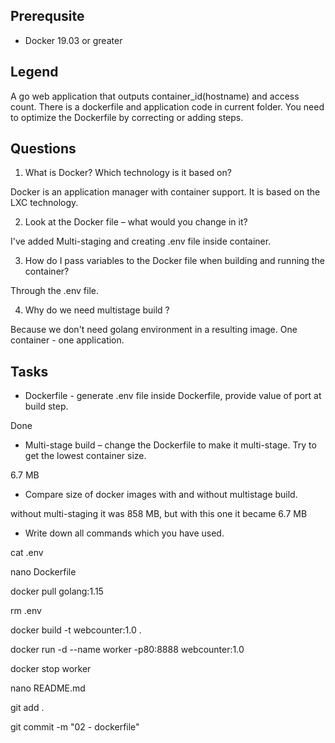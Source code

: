 ## Prerequsite

* Docker 19.03 or greater

## Legend

A go web application that outputs container_id(hostname) and access count.
There is a dockerfile and application code in current folder.
You need to optimize the Dockerfile by correcting or adding steps.

## Questions

1. What is Docker? Which technology is it based on?

Docker is an application manager with container support. It is based on the LXC technology.

2. Look at the Docker file – what would you change in it?

I've added Multi-staging and creating .env file inside container.

3. How do I pass variables to the Docker file when building and running the container?

Through the .env file.

4. Why do we need multistage build ?

Because we don't need golang environment in a resulting image. One container - one application.

## Tasks

* Dockerfile - generate .env file inside Dockerfile, provide value of port at build step.

Done

* Multi-stage build – change the Dockerfile to make it multi-stage. Try to get the lowest container size.

6.7 MB

* Compare size of docker images with and without multistage build.

without multi-staging it was 858 MB, but with this one it became 6.7 MB

* Write down all commands which you have used.

cat .env

nano Dockerfile

docker pull golang:1.15

rm .env

docker build -t webcounter:1.0 .

docker run -d --name worker -p80:8888 webcounter:1.0

docker stop worker

nano README.md

git add .

git commit -m "02 - dockerfile"
